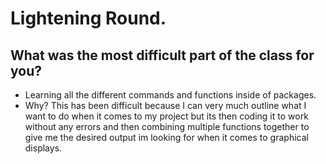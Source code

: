 # Lightening Round.
## What was the most difficult part of the class for you?
- Learning all the different commands and functions inside of packages.
- Why? This has been difficult because I can very much outline what I want to do when it comes to my project but its then coding it to work without any errors and then combining multiple functions together to give me the desired output im looking for when it comes to graphical displays.
